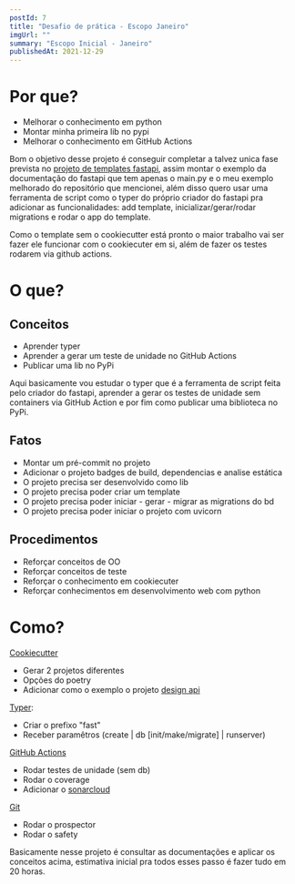 ```yaml
---
postId: 7
title: "Desafio de prática - Escopo Janeiro"
imgUrl: ""
summary: "Escopo Inicial - Janeiro"
publishedAt: 2021-12-29
---
```


# Por que?
* Melhorar o conhecimento em python
* Montar minha primeira lib no pypi
* Melhorar o conhecimento em GitHub Actions

Bom o objetivo desse projeto é conseguir completar a talvez unica fase prevista no [projeto de templates fastapi](https://github.com/jonatasoli/fastapi-template-cookiecutter),
assim montar o exemplo da documentação do fastapi que tem apenas o main.py e o meu exemplo melhorado do repositório que mencionei, além disso quero usar uma ferramenta de script como o typer do próprio criador do fastapi pra adicionar as funcionalidades: add template, inicializar/gerar/rodar migrations e rodar o app do template.

Como o template sem o cookiecutter está pronto o maior trabalho vai ser fazer ele funcionar com o cookiecuter em si, além de fazer os testes rodarem via github actions.

# O que?

## Conceitos

* Aprender typer
* Aprender a gerar um teste de unidade no GitHub Actions
* Publicar uma lib no PyPi

Aqui basicamente vou estudar o typer que é a ferramenta de script feita pelo criador do fastapi, aprender a gerar os testes de unidade sem containers via GitHub Action e por fim como publicar uma biblioteca no PyPi.

## Fatos

* Montar um pré-commit no projeto
* Adicionar o projeto badges de build, dependencias e analise estática
* O projeto precisa ser desenvolvido como lib
* O projeto precisa poder criar um template
* O projeto precisa poder iniciar - gerar - migrar as migrations do bd
* O projeto precisa poder iniciar o projeto com uvicorn

## Procedimentos

* Reforçar conceitos de OO
* Reforçar conceitos de teste
* Reforçar o conhecimento em cookiecuter
* Reforçar conhecimentos em desenvolvimento web com python

# Como?

[Cookiecutter](https://cookiecutter.readthedocs.io/en/latest/)
* Gerar 2 projetos diferentes
* Opções do poetry
* Adicionar como o exemplo o projeto [design api](https://github.com/jonatasoli/fastapi-design-api-example)

[Typer](https://typer.tiangolo.com/):
* Criar o prefixo "fast"
* Receber paramêtros (create | db [init/make/migrate] | runserver)

[GitHub Actions](https://github.com/features/actions)
* Rodar testes de unidade (sem db)
* Rodar o coverage
* Adicionar o [sonarcloud](https://sonarcloud.io/)

[Git](https://pre-commit.com/)
* Rodar o prospector
* Rodar o safety

Basicamente nesse projeto é consultar as documentações e aplicar os conceitos acima, estimativa inicial pra todos esses passo é fazer tudo em 20 horas.
